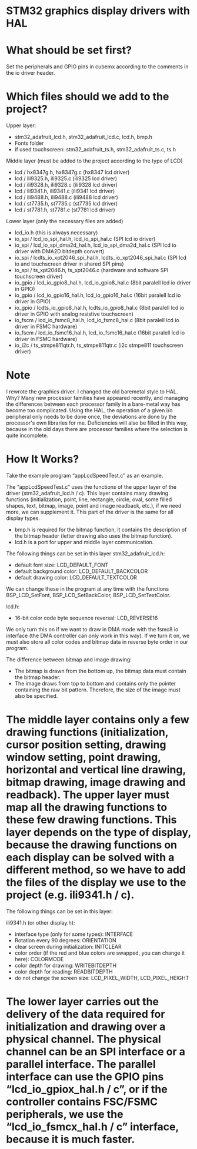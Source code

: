 # STM32 graphics display drivers with HAL

# What should be set first?
Set the peripherals and GPIO pins in cubemx according to the comments in the io driver header.

# Which files should we add to the project?

Upper layer:
- stm32_adafruit_lcd.h, stm32_adafruit_lcd.c, lcd.h, bmp.h
- Fonts folder
- if used touchscreen: stm32_adafruit_ts.h, stm32_adafruit_ts.c, ts.h

Middle layer (must be added to the project according to the type of LCD)
- lcd / hx8347g.h, hx8347g.c (hx8347 lcd driver)
- lcd / ili9325.h, ili9325.c (ili9325 lcd driver)
- lcd / ili9328.h, ili9328.c (ili9328 lcd driver)
- lcd / ili9341.h, ili9341.c (ili9341 lcd driver)
- lcd / ili9488.h, ili9488.c (ili9488 lcd driver)
- lcd / st7735.h, st7735.c (st7735 lcd driver)
- lcd / st7781.h, st7781.c (st7781 lcd driver)

Lower layer (only the necessary files are added)
- lcd_io.h (this is always necessary)
- io_spi / lcd_io_spi_hal.h, lcd_io_spi_hal.c (SPI lcd io driver)
- io_spi / lcd_io_spi_dma2d_hal.h, lcd_io_spi_dma2d_hal.c (SPI lcd io driver with DMA2D bitdepth convert)
- io_spi / lcdts_io_xpt2046_spi_hal.h, lcdts_io_xpt2046_spi_hal.c (SPI lcd io and touchscreen driver in shared SPI pins)
- io_spi / ts_xpt2046.h, ts_xpt2046.c (hardware and software SPI touchscreen driver)
- io_gpio / lcd_io_gpio8_hal.h, lcd_io_gpio8_hal.c (8bit paralell lcd io driver in GPIO)
- io_gpio / lcd_io_gpio16_hal.h, lcd_io_gpio16_hal.c (16bit paralell lcd io driver in GPIO)
- io_gpio / lcdts_io_gpio8_hal.h, lcdts_io_gpio8_hal.c (8bit paralell lcd io driver in GPIO with analog resistive touchscreen)
- io_fscm / lcd_io_fsmc8_hal.h, lcd_io_fsmc8_hal.c (8bit paralell lcd io driver in FSMC hardware)
- io_fscm / lcd_io_fsmc16_hal.h, lcd_io_fsmc16_hal.c (16bit paralell lcd io driver in FSMC hardware)
- io_i2c / ts_stmpe811qtr.h, ts_stmpe811qtr.c (i2c stmpe811 touchscreen driver)

# Note

I rewrote the graphics driver. I changed the old baremetal style to HAL. Why? Many new processor families have appeared recently, and managing the differences between each processor family in a bare-metal way has become too complicated. Using the HAL, the operation of a given i/o peripheral only needs to be done once, the deviations are done by the processor's own libraries for me. Deficiencies will also be filled in this way, because in the old days there are processor families where the selection is quite incomplete.

# How It Works? 

Take the example program “appLcdSpeedTest.c” as an example.

The “appLcdSpeedTest.c” uses the functions of the upper layer of the driver (stm32_adafruit_lcd.h / c). This layer contains many drawing functions (initialization, point, line, rectangle, circle, oval, some filled shapes, text, bitmap, image, point and image readback, etc.), if we need more, we can supplement it. This part of the driver is the same for all display types.
- bmp.h is required for the bitmap function, it contains the description of the bitmap header (letter drawing also uses the bitmap function).
- lcd.h is a port for upper and middle layer communication.

The following things can be set in this layer
stm32_adafruit_lcd.h:
- default font size: LCD_DEFAULT_FONT
- default background color: LCD_DEFAULT_BACKCOLOR
- default drawing color: LCD_DEFAULT_TEXTCOLOR

We can change these in the program at any time with the functions BSP_LCD_SetFont, BSP_LCD_SetBackColor, BSP_LCD_SetTextColor.

lcd.h:
- 16-bit color code byte sequence reversal: LCD_REVERSE16

We only turn this on if we want to draw in DMA mode with the fsmc8 io interface (the DMA controller can only work in this way). If we turn it on, we must also store all color codes and bitmap data in reverse byte order in our program.

The difference between bitmap and image drawing:
- The bitmap is drawn from the bottom up, the bitmap data must contain the bitmap header.
- The image draws from top to bottom and contains only the pointer containing the raw bit pattern. Therefore, the size of the image must also be specified.

# The middle layer contains only a few drawing functions (initialization, cursor position setting, drawing window setting, point drawing, horizontal and vertical line drawing, bitmap drawing, image drawing and readback). The upper layer must map all the drawing functions to these few drawing functions. This layer depends on the type of display, because the drawing functions on each display can be solved with a different method, so we have to add the files of the display we use to the project (e.g. ili9341.h / c).

The following things can be set in this layer:

ili9341.h (or other display.h):
- interface type (only for some types): INTERFACE
- Rotation every 90 degrees: ORIENTATION
- clear screen during initialization: INITCLEAR
- color order (if the red and blue colors are swapped, you can change it here): COLORMODE
- color depth for drawing: WRITEBITDEPTH
- color depth for reading: READBITDEPTH
- do not change the screen size: LCD_PIXEL_WIDTH, LCD_PIXEL_HEIGHT

# The lower layer carries out the delivery of the data required for initialization and drawing over a physical channel. The physical channel can be an SPI interface or a parallel interface. The parallel interface can use the GPIO pins “lcd_io_gpiox_hal.h / c”, or if the controller contains FSC/FSMC peripherals, we use the “lcd_io_fsmcx_hal.h / c” interface, because it is much faster.

